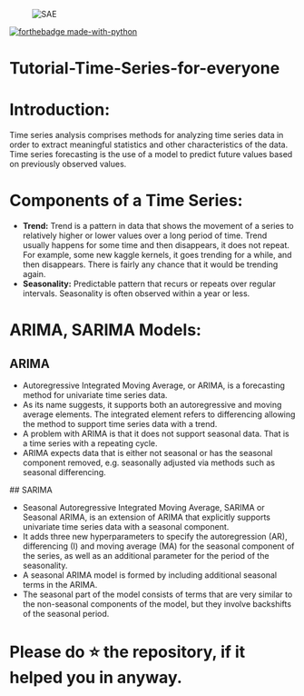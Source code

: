 <figure>
    <img src="https://github.com/jainharsh644/Tutorial-Time-Series-for-everyone/blob/main/Timeseries.png" alt="SAE" title="" />
</figure>

[![forthebadge made-with-python](http://ForTheBadge.com/images/badges/made-with-python.svg)](https://www.python.org/)                 

# Tutorial-Time-Series-for-everyone

# Introduction:
<p>Time series analysis comprises methods for analyzing time series data in order to extract meaningful statistics and other characteristics of the data. Time series forecasting is the use of a model to predict future values based on previously observed values.</p>

# Components of a Time Series:
<ul>
    <li><b>Trend:</b> Trend is a pattern in data that shows the movement of a series to relatively higher or lower values over a long period of time. Trend usually happens for some time and then disappears, it does not repeat. For example, some new kaggle kernels, it goes trending for a while, and then disappears. There is fairly any chance that it would be trending again.</li>
    <li><b>Seasonality:</b> Predictable pattern that recurs or repeats over regular intervals. Seasonality is often observed within a year or less.</li>
</ul>

# ARIMA, SARIMA Models:
## ARIMA
<ul>
<li>Autoregressive Integrated Moving Average, or ARIMA, is a forecasting method for univariate time series data.</li>
<li>As its name suggests, it supports both an autoregressive and moving average elements. The integrated element refers to differencing allowing the method to support time series data with a trend.</li>
<li>A problem with ARIMA is that it does not support seasonal data. That is a time series with a repeating cycle.</li>
<li>ARIMA expects data that is either not seasonal or has the seasonal component removed, e.g. seasonally adjusted via methods such as seasonal differencing.</li>
</ul>
## SARIMA
<ul>
<li>Seasonal Autoregressive Integrated Moving Average, SARIMA or Seasonal ARIMA, is an extension of ARIMA that explicitly supports univariate time series data with a seasonal component.</li>
<li>It adds three new hyperparameters to specify the autoregression (AR), differencing (I) and moving average (MA) for the seasonal component of the series, as well as an additional parameter for the period of the seasonality.</li>
<li>A seasonal ARIMA model is formed by including additional seasonal terms in the ARIMA.</li>
<li>The seasonal part of the model consists of terms that are very similar to the non-seasonal components of the model, but they involve backshifts of the seasonal period.</li>
</ul>

# Please do ⭐ the repository, if it helped you in anyway.
